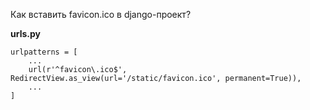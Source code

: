 Как вставить favicon.ico в django-проект?

**urls.py**

```
urlpatterns = [
    ...
    url(r'^favicon\.ico$', RedirectView.as_view(url='/static/favicon.ico', permanent=True)),
    ...
]
```
